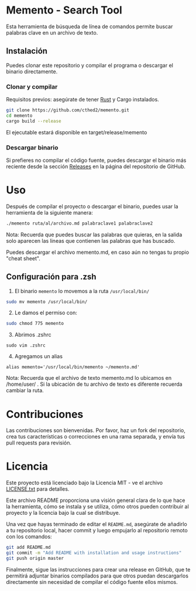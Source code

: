 # Memento - Search Tool

Esta herramienta de búsqueda de línea de comandos permite buscar palabras clave en un archivo de texto.

## Instalación

Puedes clonar este repositorio y compilar el programa o descargar el binario directamente.

### Clonar y compilar

Requisitos previos: asegúrate de tener [Rust](https://www.rust-lang.org/tools/install) y Cargo instalados.

```sh
git clone https://github.com/cthed2/memento.git
cd memento 
cargo build --release
```
El ejecutable estará disponible en target/release/memento

### Descargar binario

Si prefieres no compilar el código fuente, puedes descargar el binario más reciente desde la sección [Releases](https://github.com/cthed2/memento/releases/tag/v1.0.0) en la página del repositorio de GitHub.

# Uso

Después de compilar el proyecto o descargar el binario, puedes usar la herramienta de la siguiente manera:

```sh
./memento ruta/al/archivo.md palabraclave1 palabraclave2
```
Nota: Recuerda que puedes buscar las palabras que quieras, en la salida solo aparecen las lineas que contienen las palabras que has buscado.

Puedes descargar el archivo memento.md, en caso aún no tengas tu propio "cheat sheet".

## Configuración para .zsh

1. El binario `memento` lo movemos a la ruta `/usr/local/bin/`
```sh
sudo mv memento /usr/local/bin/
```
2. Le damos el permiso con:
```sh
sudo chmod 775 memento
```
3. Abrimos .zshrc
```
sudo vim .zshrc
```
4. Agregamos un alias
```
alias memento='/usr/local/bin/memento ~/memento.md'
```
Nota: Recuerda que el archivo de texto memento.md lo ubicamos en /home/user/ . Si la ubicación de tu archivo de texto es diferente recuerda cambiar la ruta.

# Contribuciones

Las contribuciones son bienvenidas. Por favor, haz un fork del repositorio, crea tus características o correcciones en una rama separada, y envía tus pull requests para revisión.

# Licencia

Este proyecto está licenciado bajo la Licencia MIT - ve el archivo [LICENSE.txt](https://github.com/cthed2/memento/blob/master/LICENSE.txt) para detalles.

Este archivo README proporciona una visión general clara de lo que hace la herramienta, cómo se instala y se utiliza, cómo otros pueden contribuir al proyecto y la licencia bajo la cual se distribuye. 

Una vez que hayas terminado de editar el `README.md`, asegúrate de añadirlo a tu repositorio local, hacer commit y luego empujarlo al repositorio remoto con los comandos:

```sh
git add README.md
git commit -m "Add README with installation and usage instructions"
git push origin master
```

Finalmente, sigue las instrucciones para crear una release en GitHub, que te permitirá adjuntar binarios compilados para que otros puedan descargarlos directamente sin necesidad de compilar el código fuente ellos mismos.
